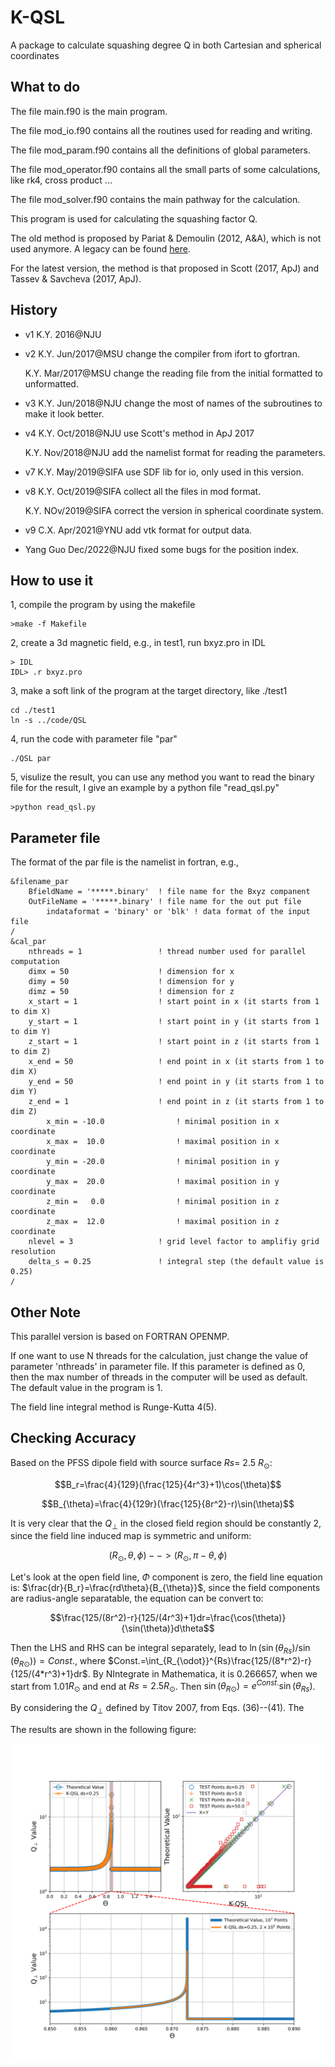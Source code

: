 # K-QSL
A package to calculate squashing degree Q in both Cartesian and spherical coordinates

## What to do
The file main.f90 is the main program.

The file mod_io.f90 contains all the routines used for reading and writing.

The file mod_param.f90 contains all the definitions of global parameters.

The file mod_operator.f90 contains all the small parts of some calculations, like rk4, cross product ...

The file mod_solver.f90 contains the main pathway for the calculation.

This program is used for calculating the squashing factor Q.

The old method is proposed by Pariat & Demoulin (2012, A&A), which is not used anymore. A legacy can be found [here](https://github.com/njuguoyang/magnetic_modeling_codes/tree/main/code/QSL).

For the latest version, the method is that proposed in Scott (2017, ApJ) and Tassev & Savcheva (2017, ApJ).

## History
- v1 K.Y. 2016@NJU

- v2 K.Y. Jun/2017@MSU change the compiler from ifort to gfortran.

   K.Y. Mar/2017@MSU change the reading file from the initial formatted to unformatted.
   
- v3 K.Y. Jun/2018@NJU change the most of names of the subroutines to make it look better.

- v4 K.Y. Oct/2018@NJU use Scott's method in ApJ 2017

   K.Y. Nov/2018@NJU add the namelist format for reading the parameters.
   
- v7 K.Y. May/2019@SIFA use SDF lib for io, only used in this version.

- v8 K.Y. Oct/2019@SIFA collect all the files in mod format.

   K.Y. NOv/2019@SIFA correct the version in spherical coordinate system.

- v9 C.X. Apr/2021@YNU add vtk format for output data.

- Yang Guo Dec/2022@NJU fixed some bugs for the position index.

## How to use it
1, compile the program by using the makefile
```
>make -f Makefile
```

2, create a 3d magnetic field, e.g., in test1, run bxyz.pro in IDL
```
> IDL
IDL> .r bxyz.pro
```

3, make a soft link of the program at the target directory, like ./test1
```
cd ./test1
ln -s ../code/QSL
```

4, run the code with parameter file "par"
```
./QSL par
```

5, visulize the result, you can use any method you want to read the binary file for the result, I give an example by a python file "read_qsl.py"
```
>python read_qsl.py
```

## Parameter file
The format of the par file is the namelist in fortran, e.g.,

```
&filename_par
	BfieldName = '*****.binary'  ! file name for the Bxyz companent 
	OutFileName = '*****.binary' ! file name for the out put file
        indataformat = 'binary' or 'blk' ! data format of the input file
/
&cal_par
	nthreads = 1                 ! thread number used for parallel computation
	dimx = 50                    ! dimension for x
	dimy = 50                    ! dimension for y
	dimz = 50                    ! dimension for z
	x_start = 1                  ! start point in x (it starts from 1 to dim X)
	y_start = 1                  ! start point in y (it starts from 1 to dim Y)
	z_start = 1                  ! start point in z (it starts from 1 to dim Z)
	x_end = 50                   ! end point in x (it starts from 1 to dim X)
	y_end = 50                   ! end point in y (it starts from 1 to dim Y)
	z_end = 1                    ! end point in z (it starts from 1 to dim Z)
        x_min = -10.0                ! minimal position in x coordinate
        x_max =  10.0                ! maximal position in x coordinate
        y_min = -20.0                ! minimal position in y coordinate
        y_max =  20.0                ! maximal position in y coordinate
        z_min =   0.0                ! minimal position in z coordinate
        z_max =  12.0                ! maximal position in z coordinate
	nlevel = 3                   ! grid level factor to amplifiy grid resolution 
	delta_s = 0.25               ! integral step (the default value is 0.25)
/
```

## Other Note
This parallel version is based on FORTRAN OPENMP.

If one want to use N threads for the calculation, just change the value of parameter 'nthreads' in parameter file. If this parameter is defined as 0, then the max number of threads in the computer will be used as default. The default value in the program is 1.

The field line integral method is Runge-Kutta 4(5).


## Checking Accuracy
Based on the PFSS dipole field with source surface $Rs$= 2.5 $R_{\odot}$:

 $$B_r=\frac{4}{129}(\frac{125}{4r^3}+1)\cos(\theta)$$

 $$B_{\theta}=\frac{4}{129r}(\frac{125}{8r^2}-r)\sin(\theta)$$

It is very clear that the $Q_{\perp}$ in the closed field region should be constantly 2, since the field line induced map is symmetric and uniform:

 $$(R_{\odot},\theta,\phi)-->(R_{\odot},\pi-\theta,\phi)$$

Let's look at the open field line, $\Phi$ component is zero, the field line equation is: $`\frac{dr}{B_r}=\frac{rd\theta}{B_{\theta}}`$, 
since the field components are radius-angle separatable, the equation can be convert to:

 $$\frac{125/(8r^2)-r}{125/(4r^3)+1}dr=\frac{\cos(\theta)}{\sin(\theta)}d\theta$$

Then the LHS and RHS can be integral separately, lead to $`\ln(\sin(\theta_{Rs})/\sin(\theta_{R\odot}))=Const.`$, where $`Const.=\int_{R_{\odot}}^{Rs}\frac{125/(8*r^2)-r}{125/(4*r^3)+1}dr`$.
By NIntegrate in Mathematica, it is 0.266657, when we start from 1.01$R_{\odot}$ and end at $Rs=2.5R_{\odot}$.
Then $`\sin(\theta_{R\odot})=e^{Const.}\sin(\theta_{Rs})`$.

By considering the $Q_{\perp}$ defined by Titov 2007, from Eqs. (36)--(41).
The


The results are shown in the following figure:
<p align="center"><img src="https://raw.githubusercontent.com/Kai-E-Yang/QSL/master/fig/K-QSL_vs_Theory.png" /></p>
